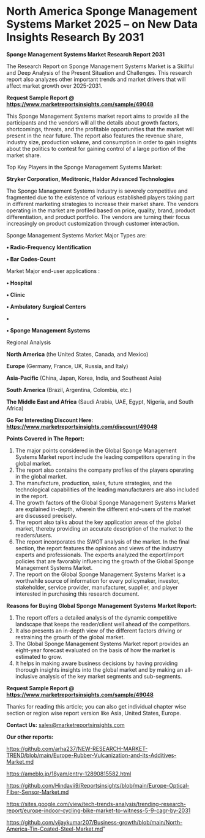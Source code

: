 # North America Sponge Management Systems Market 2025 – on New Data Insights Research By 2031

<strong>Sponge Management Systems Market Research Report 2031</strong>

The Research Report on Sponge Management Systems Market is a Skillful and Deep Analysis of the Present Situation and Challenges. This research report also analyzes other important trends and market drivers that will affect market growth over 2025-2031.

<strong>Request Sample Report @ <a href=https://www.marketreportsinsights.com/sample/49048>https://www.marketreportsinsights.com/sample/49048</a></strong>

This Sponge Management Systems market report aims to provide all the participants and the vendors will all the details about growth factors, shortcomings, threats, and the profitable opportunities that the market will present in the near future. The report also features the revenue share, industry size, production volume, and consumption in order to gain insights about the politics to contest for gaining control of a large portion of the market share.

Top Key Players in the Sponge Management Systems Market:

<strong>Stryker Corporation, Meditronic, Haldor Advanced Technologies</strong>

The Sponge Management Systems Industry is severely competitive and fragmented due to the existence of various established players taking part in different marketing strategies to increase their market share. The vendors operating in the market are profiled based on price, quality, brand, product differentiation, and product portfolio. The vendors are turning their focus increasingly on product customization through customer interaction.

Sponge Management Systems Market Major Types are:

<strong>•  Radio-Frequency Identification

•  Bar Codes-Count</strong>

Market Major end-user applications :

<strong>•  Hospital

•  Clinic

•  Ambulatory Surgical Centers

•  

•  Sponge Management Systems</strong>

Regional Analysis

</u><strong><b>North America</b></strong> (the United States, Canada, and Mexico)

<strong><b>Europe </b></strong>(Germany, France, UK, Russia, and Italy)

<strong><b>Asia-Pacific</b></strong> (China, Japan, Korea, India, and Southeast Asia)

<strong><b>South America</b></strong> (Brazil, Argentina, Colombia, etc.)

<strong><b>The Middle East and Africa</b></strong> (Saudi Arabia, UAE, Egypt, Nigeria, and South Africa)

<strong>Go For Interesting Discount Here: <a href=https://www.marketreportsinsights.com/discount/49048>https://www.marketreportsinsights.com/discount/49048</a></strong>

<strong>Points Covered in The Report:</strong>
<ol>
  <li>The major points considered in the Global Sponge Management Systems Market report include the leading competitors operating in the global market.</li>
  <li>The report also contains the company profiles of the players operating in the global market.</li>
  <li>The manufacture, production, sales, future strategies, and the technological capabilities of the leading manufacturers are also included in the report.</li>
  <li>The growth factors of the Global Sponge Management Systems Market are explained in-depth, wherein the different end-users of the market are discussed precisely.</li>
  <li>The report also talks about the key application areas of the global market, thereby providing an accurate description of the market to the readers/users.</li>
  <li>The report incorporates the SWOT analysis of the market. In the final section, the report features the opinions and views of the industry experts and professionals. The experts analyzed the export/import policies that are favorably influencing the growth of the Global Sponge Management Systems Market.</li>
  <li>The report on the Global Sponge Management Systems Market is a worthwhile source of information for every policymaker, investor, stakeholder, service provider, manufacturer, supplier, and player interested in purchasing this research document.</li>
</ol>
<strong>Reasons for Buying Global Sponge Management Systems Market Report:</strong>

<ol>
  <li>The report offers a detailed analysis of the dynamic competitive landscape that keeps the reader/client well ahead of the competitors.</li>
  <li>It also presents an in-depth view of the different factors driving or restraining the growth of the global market.</li>
  <li>The Global Sponge Management Systems Market report provides an eight-year forecast evaluated on the basis of how the market is estimated to grow.</li>
  <li>It helps in making aware business decisions by having providing thorough insights insights into the global market and by making an all-inclusive analysis of the key market segments and sub-segments.</li>
</ol>
<strong>Request Sample Report @ <a href=https://www.marketreportsinsights.com/sample/49048>https://www.marketreportsinsights.com/sample/49048</a></strong>


Thanks for reading this article; you can also get individual chapter wise section or region wise report version like Asia, United States, Europe.

<strong>Contact Us:</strong>
sales@marketreportsinsights.com

<strong>Our other reports:</strong>

<a href=https://github.com/arha237/NEW-RESEARCH-MARKET-TREND/blob/main/Europe-Rubber-Vulcanization-and-its-Additives-Market.md>https://github.com/arha237/NEW-RESEARCH-MARKET-TREND/blob/main/Europe-Rubber-Vulcanization-and-its-Additives-Market.md</a>

<a href=https://ameblo.jp/18yam/entry-12890815582.html>https://ameblo.jp/18yam/entry-12890815582.html</a>

<a href=https://github.com/Hindavii9/Reportsinsights/blob/main/Europe-Optical-Fiber-Sensor-Market.md>https://github.com/Hindavii9/Reportsinsights/blob/main/Europe-Optical-Fiber-Sensor-Market.md</a>

<a href=https://sites.google.com/view/tech-trends-analysis/trending-research-report/europe-indoor-cycling-bike-market-to-witness-5-9-cagr-by-2031>https://sites.google.com/view/tech-trends-analysis/trending-research-report/europe-indoor-cycling-bike-market-to-witness-5-9-cagr-by-2031</a>

<a href=https://github.com/vijaykumar207/Business-growth/blob/main/North-America-Tin-Coated-Steel-Market.md>https://github.com/vijaykumar207/Business-growth/blob/main/North-America-Tin-Coated-Steel-Market.md</a>"
